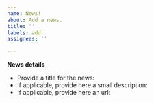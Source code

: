 ```yaml
---
name: News!
about: Add a news.
title: ''
labels: add
assignees: ''

---
```


**News details**
- Provide a title for the news:
-  If applicable, provide here a small description:
- If applicable, provide here an url:
